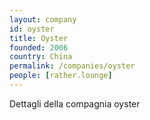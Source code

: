 ```yaml
---
layout: company
id: oyster
title: Oyster
founded: 2006
country: China
permalink: /companies/oyster
people: [rather.lounge]
---
```


Dettagli della compagnia oyster